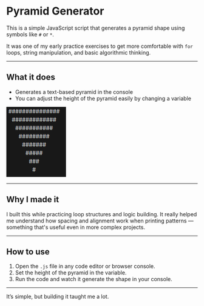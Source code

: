 # Pyramid Generator 

This is a simple JavaScript script that generates a pyramid shape using symbols like `#` or `*`.

It was one of my early practice exercises to get more comfortable with `for` loops, string manipulation, and basic algorithmic thinking.

---

## What it does

- Generates a text-based pyramid in the console
- You can adjust the height of the pyramid easily by changing a variable

![Screenshot of the Calorie Counter app](./screenshot.png)


---

## Why I made it

I built this while practicing loop structures and logic building. It really helped me understand how spacing and alignment work when printing patterns — something that's useful even in more complex projects.

---

## How to use

1. Open the `.js` file in any code editor or browser console.
2. Set the height of the pyramid in the variable.
3. Run the code and watch it generate the shape in your console.

---

It’s simple, but building it taught me a lot.


